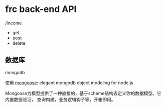 # frc back-end API

/income
* get
* post
* delete

## 数据库

mongodb

使用 [mongoose](http://mongoosejs.net/): elegant mongodb object modeling for node.js

Mongoose为模型提供了一种直接的，基于scheme结构去定义你的数据模型。它内置数据验证， 查询构建，业务逻辑钩子等，开箱即用。